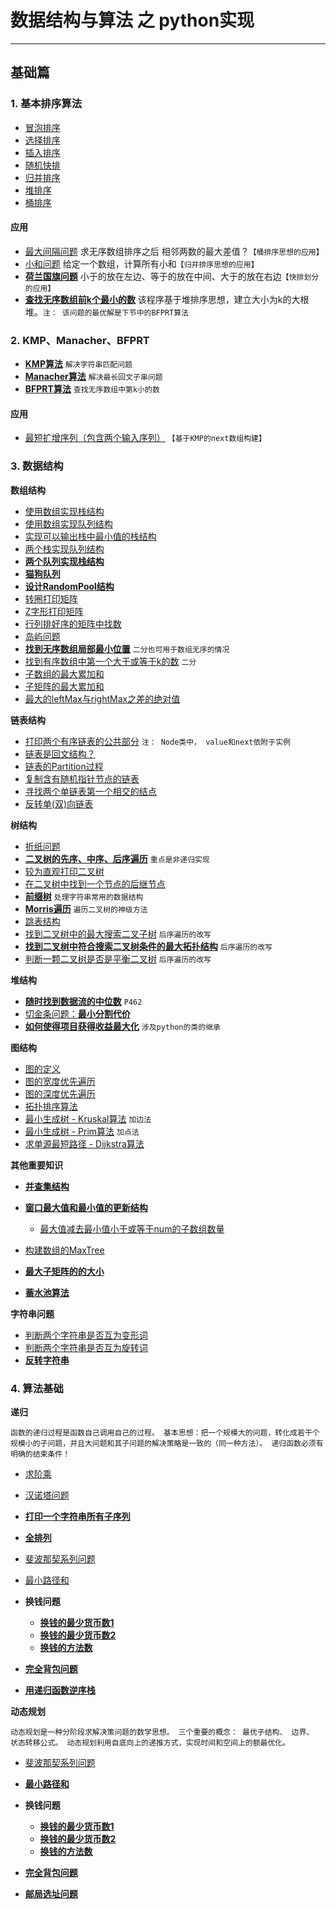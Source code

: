 # 数据结构与算法 之 python实现
---
## 基础篇
### 1. 基本排序算法
* [冒泡排序](https://github.com/lianyingteng/algorithm_practice/blob/master/Part0_Sort/Code1_BubbleSort.py "Code1_BubbleSort.py")
* [选择排序](https://github.com/lianyingteng/algorithm_practice/blob/master/Part0_Sort/Code1_SelectionSort.py "Code1_SelectionSort.py")
* [插入排序](https://github.com/lianyingteng/algorithm_practice/blob/master/Part0_Sort/Code1_InsertionSort.py "Code1_InsertionSort.py")
* [随机快排](https://github.com/lianyingteng/algorithm_practice/blob/master/Part0_Sort/Code1_QuickSort.py "Code1_QuickSort.py")
* [归并排序](https://github.com/lianyingteng/algorithm_practice/blob/master/Part0_Sort/Code1_MergeSort.py "Code1_MergeSort.py")
* [堆排序](https://github.com/lianyingteng/algorithm_practice/blob/master/Part0_Sort/Code1_HeapSort.py "Code1_HeapSort.py")
* [桶排序](https://github.com/lianyingteng/algorithm_practice/blob/master/Part0_Sort/Code1_BucketSort.py "Code1_BucketSort.py")

#### 应用
* [最大间隔问题](https://github.com/lianyingteng/algorithm_practice/blob/master/Part0_Sort/Code11_MaxGap.py)  求无序数组排序之后 相邻两数的最大差值？`【桶排序思想的应用】 `
* [小和问题](https://github.com/lianyingteng/algorithm_practice/blob/master/Part0_Sort/Code11_MinSum.py)  给定一个数组，计算所有小和`【归并排序思想的应用】` 
* [**荷兰国旗问题**](https://github.com/lianyingteng/algorithm_practice/blob/master/Part0_Sort/Code11_NetherlandsFlag.py)  小于的放在左边、等于的放在中间、大于的放在右边`【快排划分的应用】`
* [**查找无序数组前k个最小的数**](https://github.com/lianyingteng/algorithm_practice/blob/master/Part0_Sort/Code11_heapSort.py)  该程序基于堆排序思想，建立大小为k的大根堆。`注： 该问题的最优解是下节中的BFPRT算法` 

### 2. KMP、Manacher、BFPRT
* [**KMP算法**](https://github.com/lianyingteng/algorithm_practice/blob/master/Part0_Sort/Code2_KMP.py) `解决字符串匹配问题`
* [**Manacher算法**](https://github.com/lianyingteng/algorithm_practice/blob/master/Part0_Sort/Code2_Manacher.py) `解决最长回文子串问题`
* [**BFPRT算法**](https://github.com/lianyingteng/algorithm_practice/blob/master/Part0_Sort/Code2_BFPRT.py) `查找无序数组中第k小的数`
#### 应用
* [最短扩增序列（包含两个输入序列）](https://github.com/lianyingteng/algorithm_practice/blob/master/Part0_Sort/Code21_KMP_ShortestHaveTwice.py)  `【基于KMP的next数组构建】`

### 3. 数据结构

**数组结构** <br>

* [使用数组实现栈结构](https://github.com/lianyingteng/algorithm_practice/blob/master/Part1_Array/Code3_Array_To_Stack.py)
* [使用数组实现队列结构](https://github.com/lianyingteng/algorithm_practice/blob/master/Part1_Array/Code3_Array_To_Queue.py)
* [实现可以输出栈中最小值的栈结构](https://github.com/lianyingteng/algorithm_practice/blob/master/Part1_Array/Code3_GetMinStack.py)
* [两个栈实现队列结构](https://github.com/lianyingteng/algorithm_practice/blob/master/Part1_Array/Code3_Stack_To_Queue.py)
* [**两个队列实现栈结构**](https://github.com/lianyingteng/algorithm_practice/blob/master/Part1_Array/Code3_Queue_To_Stack.py)
* [**猫狗队列**](https://github.com/lianyingteng/algorithm_practice/blob/master/Part1_Array/Code3_CatDogQueue.py) 
* [**设计RandomPool结构**](https://github.com/lianyingteng/algorithm_practice/blob/master/Part1_Array/Code3_RandomPool.py) 
* [转圈打印矩阵](https://github.com/lianyingteng/algorithm_practice/blob/master/Part1_Array/Code3_spiralOrderPrintMatrix.py) 
* [Z字形打印矩阵](https://github.com/lianyingteng/algorithm_practice/blob/master/Part1_Array/Code3_ZigZagPrintMatrix.py)
* [行列排好序的矩阵中找数](https://github.com/lianyingteng/algorithm_practice/blob/master/Part1_Array/Code3_FindNumInSortedMatrix.py)
* [岛屿问题](https://github.com/lianyingteng/algorithm_practice/blob/master/Part1_Array/Code4_IsLands.py)
* [**找到无序数组局部最小位置**](https://github.com/lianyingteng/algorithm_practice/blob/master/Part1_Array/Code4_findLessValueIndex.py)  `二分也可用于数组无序的情况`
* [找到有序数组中第一个大于或等于k的数](https://github.com/lianyingteng/algorithm_practice/blob/master/Part1_Array/Code4_BinarySearch.py) `二分`
* [子数组的最大累加和](https://github.com/lianyingteng/algorithm_practice/blob/master/Part1_Array/Code8_MaxSumOfSubArray.py)
* [子矩阵的最大累加和](https://github.com/lianyingteng/algorithm_practice/blob/master/Part1_Array/Code8_MaxSumOfSubMatrix.py)
* [最大的leftMax与rightMax之差的绝对值](https://github.com/lianyingteng/algorithm_practice/blob/master/Part1_Array/Code8_MaxABS.py)


**链表结构**<br> 

* [打印两个有序链表的公共部分](https://github.com/lianyingteng/algorithm_practice/blob/master/Part2_LinkedList/Code3_PrintCommonPart.py)  `注： Node类中， value和next依附于实例`
* [链表是回文结构？](https://github.com/lianyingteng/algorithm_practice/blob/master/Part2_LinkedList/Code3_LinkedListIsPalindrome.py)
* [链表的Partition过程](https://github.com/lianyingteng/algorithm_practice/blob/master/Part2_LinkedList/Code3_SmallerEqualBigger.py) 
* [复制含有随机指针节点的链表](https://github.com/lianyingteng/algorithm_practice/blob/master/Part2_LinkedList/Code3_CopyListWithRandom.py)
* [寻找两个单链表第一个相交的结点](https://github.com/lianyingteng/algorithm_practice/blob/master/Part2_LinkedList/Code3_FindFirstIntersectNode.py)
* [反转单(双)向链表](https://github.com/lianyingteng/algorithm_practice/blob/master/Part2_LinkedList/Code3_ReverseList.py)



**树结构** <br>

* [折纸问题](https://github.com/lianyingteng/algorithm_practice/blob/master/Part3_Tree/Code4_PaperFolding.py)
* [**二叉树的先序、中序、后序遍历**](https://github.com/lianyingteng/algorithm_practice/blob/master/Part3_Tree/Code4_PreInPosRecur.py) `重点是非递归实现`
* [较为直观打印二叉树](https://github.com/lianyingteng/algorithm_practice/blob/master/Part3_Tree/Code4_PrintTree.py)
* [在二叉树中找到一个节点的后继节点](https://github.com/lianyingteng/algorithm_practice/blob/master/Part3_Tree/Code4_GetNextNode.py)
* [**前缀树**](https://github.com/lianyingteng/algorithm_practice/blob/master/Part3_Tree/Code5_TrieTree.py) `处理字符串常用的数据结构`
* [**Morris遍历**](https://github.com/lianyingteng/algorithm_practice/blob/master/Part3_Tree/Code8_Morris.py) `遍历二叉树的神级方法`
* [跳表结构](https://github.com/lianyingteng/algorithm_practice/blob/master/Part3_Tree/Code9_SkipList.py)
* [找到二叉树中的最大搜索二叉子树](https://github.com/lianyingteng/algorithm_practice/blob/master/Part3_Tree/Code9_FindMaxBST.py) `后序遍历的改写`
* [**找到二叉树中符合搜索二叉树条件的最大拓扑结构**](https://github.com/lianyingteng/algorithm_practice/blob/master/Part3_Tree/Code9_BSTMaxTopoSize.py) `后序遍历的改写`
* [判断一颗二叉树是否是平衡二叉树](https://github.com/lianyingteng/algorithm_practice/blob/master/Part3_Tree/Code9_IsBalance.py)  `后序遍历的改写`



**堆结构** <br>

* [**随时找到数据流的中位数**](https://github.com/lianyingteng/algorithm_practice/blob/master/Part4_HeapStructure/Code4_MedianHolder.py) `P462`
* [切金条问题：**最小分割代价**](https://github.com/lianyingteng/algorithm_practice/blob/master/Part4_HeapStructure/Code4_LessMoney.py)
* [**如何使得项目获得收益最大化**](https://github.com/lianyingteng/algorithm_practice/blob/master/Part4_HeapStructure/Code4_IPO.py) `涉及python的类的继承`



**图结构** <br>

* [图的定义](https://github.com/lianyingteng/algorithm_practice/blob/master/Part5_Graph/Code5_DefineGraph.py)
* [图的宽度优先遍历](https://github.com/lianyingteng/algorithm_practice/blob/master/Part5_Graph/Code5_BFS.py)
* [图的深度优先遍历](https://github.com/lianyingteng/algorithm_practice/blob/master/Part5_Graph/Code5_DFS.py)
* [拓扑排序算法](https://github.com/lianyingteng/algorithm_practice/blob/master/Part5_Graph/Code5_TopologySort.py)
* [最小生成树 - Kruskal算法](https://github.com/lianyingteng/algorithm_practice/blob/master/Part5_Graph/Code5_Kruskal.py) `加边法`
* [最小生成树 - Prim算法](https://github.com/lianyingteng/algorithm_practice/blob/master/Part5_Graph/Code5_Prim.py) `加点法`
* [求单源最短路径 - Dijkstra算法](https://github.com/lianyingteng/algorithm_practice/blob/master/Part5_Graph/Code5_Dijkstra.py)


**其他重要知识** <br>

* [**并查集结构**](https://github.com/lianyingteng/algorithm_practice/blob/master/Code4_UnionFindSet.py)
* [**窗口最大值和最小值的更新结构**](https://github.com/lianyingteng/algorithm_practice/blob/master/Part1_Array/Code8_SlidingWindowMaxArray.py)
	 * [最大值减去最小值小于或等于num的子数组数量](https://github.com/lianyingteng/algorithm_practice/blob/master/Part1_Array/Code8_SubArrayNumber.py)

* [构建数组的MaxTree](https://github.com/lianyingteng/algorithm_practice/blob/master/Part3_Tree/Code8_MaxTreeOfArray.py)
* [**最大子矩阵的的大小**](https://github.com/lianyingteng/algorithm_practice/blob/master/Part1_Array/Code8_MaxRecSize.py)
* [**蓄水池算法**](https://github.com/lianyingteng/algorithm_practice/blob/master/Part1_Array/Code8_GetKNumsRand.py)


**字符串问题** <br>

* [判断两个字符串是否互为变形词](https://github.com/lianyingteng/algorithm_practice/blob/master/Part7_StringQuestion/Code8_IsDeformation.py)
* [判断两个字符串是否互为旋转词](https://github.com/lianyingteng/algorithm_practice/blob/master/Part7_StringQuestion/Code8_IsRatation.py)
* [**反转字符串**](https://github.com/lianyingteng/algorithm_practice/blob/master/Part7_StringQuestion/Code8_rotateWord.py)


### 4. 算法基础

**递归** <br>

`函数的递归过程是函数自己调用自己的过程。 基本思想：把一个规模大的问题，转化成若干个规模小的子问题，并且大问题和其子问题的解决策略是一致的（同一种方法）。 递归函数必须有明确的结束条件！`

* [求阶乘](https://github.com/lianyingteng/algorithm_practice/blob/master/Part6_Recursion_DP/Code7_r_Factorial.py)
* [汉诺塔问题](https://github.com/lianyingteng/algorithm_practice/blob/master/Part6_Recursion_DP/Code7_r_Hanio.py)
* [**打印一个字符串所有子序列**](https://github.com/lianyingteng/algorithm_practice/blob/master/Part6_Recursion_DP/Code7_r_PrintAllSubSequence.py)
* [**全排列**](https://github.com/lianyingteng/algorithm_practice/blob/master/Part6_Recursion_DP/Code7_r_PrintAllPermutation.py)
* [斐波那契系列问题](https://github.com/lianyingteng/algorithm_practice/blob/master/Part6_Recursion_DP/Code7_Fibonacci.py)
* [最小路径和](https://github.com/lianyingteng/algorithm_practice/blob/master/Part6_Recursion_DP/Code7_MinPathSum.py)

* **换钱问题**
	 * [**换钱的最少货币数1**](https://github.com/lianyingteng/algorithm_practice/blob/master/Part6_Recursion_DP/Code7_MinCoinNum.py)
	 * [**换钱的最少货币数2**](https://github.com/lianyingteng/algorithm_practice/blob/master/Part6_Recursion_DP/Code7_MinCoinNum_2.py)
	 * [**换钱的方法数**](https://github.com/lianyingteng/algorithm_practice/blob/master/Part6_Recursion_DP/Code7_CoinMethodNum.py)

* [**完全背包问题**](https://github.com/lianyingteng/algorithm_practice/blob/master/Part6_Recursion_DP/Code7_Knapsack.py)
* [**用递归函数逆序栈**](https://github.com/lianyingteng/algorithm_practice/blob/master/Part6_Recursion_DP/Code7_r_reverseStack.py)

**动态规划** <br>

`动态规划是一种分阶段求解决策问题的数学思想。 三个重要的概念： 最优子结构、 边界、 状态转移公式。 动态规划利用自底向上的递推方式，实现时间和空间上的额最优化。`

* [斐波那契系列问题](https://github.com/lianyingteng/algorithm_practice/blob/master/Part6_Recursion_DP/Code7_Fibonacci.py)
* [**最小路径和**](https://github.com/lianyingteng/algorithm_practice/blob/master/Part6_Recursion_DP/Code7_MinPathSum.py)

* **换钱问题**
	 * [**换钱的最少货币数1**](https://github.com/lianyingteng/algorithm_practice/blob/master/Part6_Recursion_DP/Code7_MinCoinNum.py)
	 * [**换钱的最少货币数2**](https://github.com/lianyingteng/algorithm_practice/blob/master/Part6_Recursion_DP/Code7_MinCoinNum_2.py)
	 * [**换钱的方法数**](https://github.com/lianyingteng/algorithm_practice/blob/master/Part6_Recursion_DP/Code7_CoinMethodNum.py)

* [**完全背包问题**](https://github.com/lianyingteng/algorithm_practice/blob/master/Part6_Recursion_DP/Code7_Knapsack.py)
* [**邮局选址问题**](https://github.com/lianyingteng/algorithm_practice/blob/master/Part6_Recursion_DP/Code8_MinDistance.py)
